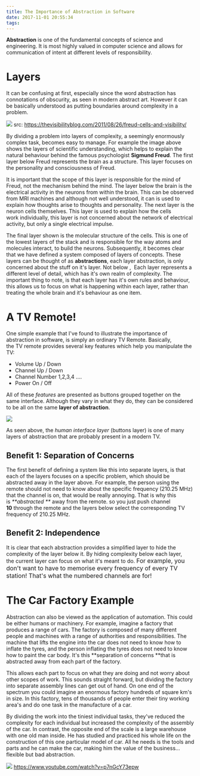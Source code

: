 ```yaml
---
title: The Importance of Abstraction in Software
date: 2017-11-01 20:55:34
tags:
---
```


**Abstraction** is one of the fundamental concepts of science and engineering. It is most highly valued in computer science and allows for communication of intent at different levels of responsibility.

# Layers

It can be confusing at first, especially since the word abstraction has connotations of obscurity, as seen in modern abstract art. However it can be basically understood as putting boundaries around complexity in a problem. 

![](https://i.imgur.com/7t69XGp.jpg) 
src: https://thevisibilityblog.com/2011/08/26/freud-cells-and-visibility/

By dividing a problem into layers of complexity, a seemingly enormously complex task, becomes easy to manage. For example the image above shows the layers of scientific understanding, which helps to explain the natural behaviour behind the famous psychologist **Sigmund Freud**. The first layer below Freud represents the brain as a structure. This layer focuses on the personality and consciousness of Freud. 

It is important that the scope of this layer is responsible for the mind of Freud, not the mechanism behind the mind. The layer below the brain is the electrical activity in the neurons from within the brain. This can be observed from MRI machines and although not well understood, it can is used to explain how thoughts arise to thoughts and personality. The next layer is the neuron cells themselves. This layer is used to explain how the cells work individually, this layer is not concerned about the network of electrical activity, but only a single electrical impulse. 

The final layer shown is the molecular structure of the cells. This is one of the lowest layers of the stack and is responsible for the way atoms and molecules interact, to build the neurons. Subsequently, it becomes clear that we have defined a system composed of layers of concepts. These layers can be thought of as **abstractions**, each layer abstraction, is only concerned about the stuff on it's layer. Not below ,  Each layer represents a different level of detail, which has it's own realm of complexity. The important thing to note, is that each layer has it's own rules and behaviour, this allows us to focus on what is happening within each layer, rather than treating the whole brain and it's behaviour as one item.

# A TV Remote!

One simple example that I've found to illustrate the importance of abstraction in software, is simply an ordinary TV Remote. Basically, the TV remote provides several key features which help you manipulate the TV:

*   Volume Up / Down
*   Channel Up / Down
*   Channel Number 1,2,3,4 ....
*   Power On / Off

All of these _features_ are presented as buttons grouped together on the same interface. Although they vary in what they do, they can be considered to be all on the same **layer of abstraction**. 

![](https://i.imgur.com/OsLN3SV.png) 

As seen above, the _human interface layer_ (buttons layer) is one of many layers of abstraction that are probably present in a modern TV.

## Benefit 1: Separation of Concerns

The first benefit of defining a system like this into separate layers, is that each of the layers focuses on a specific problem, which should be abstracted away in the layer above. For example, the person using the remote should not need to know about the specific frequency (210.25 MHz) that the channel is on, that would be really annoying. That is why this is _**abstracted **_ away from the remote. so you just push channel **10** through the remote and the layers below select the corresponding TV frequency of 210.25 MHz.

## Benefit 2: Independence

It is clear that each abstraction provides a simplified layer to hide the complexity of the layer below it. By hiding complexity below each layer, the current layer can focus on what it's meant to do. <span style="font-size: 1rem;">For example, you don't want to have to memorise every frequency of every TV station! That's what the numbered channels are for!</span>

# The Car Factory Example

Abstraction can also be viewed as the application of automation. This could be either humans or machinery. For example, imagine a factory that produces a range of cars. The factory is composed of many different people and machines with a range of authorities and responsibilities. The machine that lifts the engine into the car does not need to know how to inflate the tyres, and the person inflating the tyres does not need to know how to paint the car body. It's this **separation of concerns **that is abstracted away from each part of the factory. 

This allows each part to focus on what they are doing and not worry about other scopes of work. This sounds straight forward, but dividing the factory into separate assembly lines can get out of hand. On one end of the spectrum you could imagine an enormous factory hundreds of square km's in size. In this factory, tens of thousands of people enter their tiny working area's and do one task in the manufacture of a car. 

By dividing the work into the tiniest individual tasks, they've reduced the complexity for each individual but increased the complexity of the assembly of the car. In contrast, the opposite end of the scale is a large warehouse with one old man inside. He has studied and practiced his whole life on the construction of this one particular model of car. All he needs is the tools and parts and he can make the car, making him the value of the business... flexible but bad abstraction. 

[![](https://i.imgur.com/Q1peX5Z.png)](https://imgs.xkcd.com/comics/purity.png) https://www.youtube.com/watch?v=p7nGcY73epw